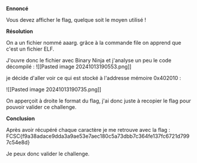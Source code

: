 

**Ennoncé** 

Vous devez afficher le flag, quelque soit le moyen utilisé !

**Résolution**

On a un fichier nommé aaarg.
grâce à la commande file on apprend que c'est un fichier ELF.

J'ouvre donc le fichier avec Binary Ninja et j'analyse un peu le code décompilé :
![[Pasted image 20241013190553.png]] 

je décide d'aller voir ce qui est stocké à l'addresse mémoire 0x402010 :

![[Pasted image 20241013190735.png]]  

On apperçoit à droite le format du flag, j'ai donc juste à recopier le flag pour pouvoir valider ce challenge.

**Conclusion**

Après avoir récupéré chaque caractère je me retrouve avec la flag : FCSC{f9a38adace9dda3a9ae53e7aec180c5a73dbb7c364fe137fc6721d7997c54e8d}

Je peux donc valider le challenge.